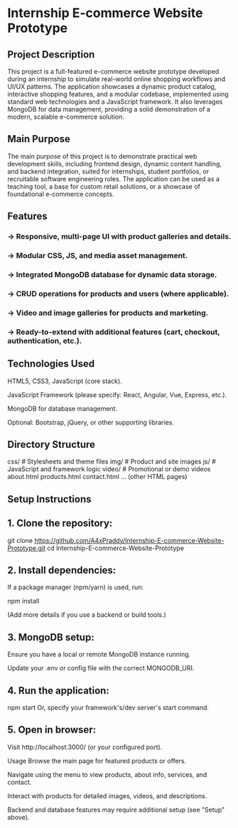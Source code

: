 # Internship E-commerce Website Prototype
## Project Description
This project is a full-featured e-commerce website prototype developed during an internship to simulate real-world online shopping workflows and UI/UX patterns. The application showcases a dynamic product catalog, interactive shopping features, and a modular codebase, implemented using standard web technologies and a JavaScript framework. It also leverages MongoDB for data management, providing a solid demonstration of a modern, scalable e-commerce solution.​

## Main Purpose
The main purpose of this project is to demonstrate practical web development skills, including frontend design, dynamic content handling, and backend integration, suited for internships, student portfolios, or recruitable software engineering roles. The application can be used as a teaching tool, a base for custom retail solutions, or a showcase of foundational e-commerce concepts.​

## Features
### -> Responsive, multi-page UI with product galleries and details.​

### -> Modular CSS, JS, and media asset management.

### -> Integrated MongoDB database for dynamic data storage.

### -> CRUD operations for products and users (where applicable).

### -> Video and image galleries for products and marketing.

### -> Ready-to-extend with additional features (cart, checkout, authentication, etc.).

## Technologies Used
HTML5, CSS3, JavaScript (core stack).

JavaScript Framework (please specify: React, Angular, Vue, Express, etc.).

MongoDB for database management.

Optional: Bootstrap, jQuery, or other supporting libraries.

## Directory Structure
css/        # Stylesheets and theme files
img/        # Product and site images
js/         # JavaScript and framework logic
video/      # Promotional or demo videos
about.html
products.html
contact.html
... (other HTML pages)

## Setup Instructions
## 1. Clone the repository:

git clone https://github.com/A4xPraddy/Internship-E-commerce-Website-Prototype.git
cd Internship-E-commerce-Website-Prototype

## 2. Install dependencies:
If a package manager (npm/yarn) is used, run:

npm install

(Add more details if you use a backend or build tools.)

## 3. MongoDB setup:

Ensure you have a local or remote MongoDB instance running.

Update your .env or config file with the correct MONGODB_URI.

## 4. Run the application:
npm start
Or, specify your framework's/dev server's start command.

## 5. Open in browser:

Visit http://localhost:3000/ (or your configured port).

Usage
Browse the main page for featured products or offers.

Navigate using the menu to view products, about info, services, and contact.

Interact with products for detailed images, videos, and descriptions.

Backend and database features may require additional setup (see "Setup" above).
